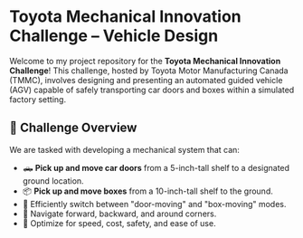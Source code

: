 # Toyota Mechanical Innovation Challenge – Vehicle Design

Welcome to my project repository for the **Toyota Mechanical Innovation Challenge**! This challenge, hosted by Toyota Motor Manufacturing Canada (TMMC), involves designing and presenting an automated guided vehicle (AGV) capable of safely transporting car doors and boxes within a simulated factory setting.

## 📌 Challenge Overview

We are tasked with developing a mechanical system that can:

- 🛻 **Pick up and move car doors** from a 5-inch-tall shelf to a designated ground location.
- 📦 **Pick up and move boxes** from a 10-inch-tall shelf to the ground.
- 🔄 Efficiently switch between "door-moving" and "box-moving" modes.
- 🚗 Navigate forward, backward, and around corners.
- 💸 Optimize for speed, cost, safety, and ease of use.
